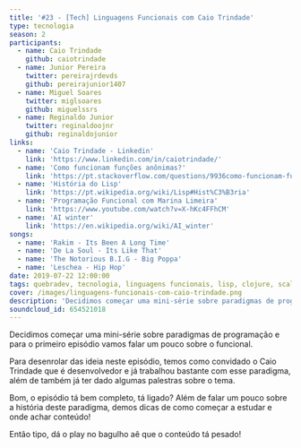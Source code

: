 ```yaml
---
title: '#23 - [Tech] Linguagens Funcionais com Caio Trindade'
type: tecnologia
season: 2
participants:
  - name: Caio Trindade
    github: caiotrindade
  - name: Junior Pereira
    twitter: pereirajrdevds
    github: pereirajunior1407
  - name: Miguel Soares
    twitter: miglsoares
    github: miguelssrs
  - name: Reginaldo Junior
    twitter: reginaldoojnr
    github: reginaldojunior
links:
  - name: 'Caio Trindade - Linkedin'
    link: 'https://www.linkedin.com/in/caiotrindade/'
  - name: 'Como funcionam funções anônimas?'
    link: 'https://pt.stackoverflow.com/questions/9936como-funcionam-fun%C3%A7%C3%B5es-an%C3%B4nimas'
  - name: 'História do Lisp'
    link: 'https://pt.wikipedia.org/wiki/Lisp#Hist%C3%B3ria'
  - name: 'Programação Funcional com Marina Limeira'
    link: 'https://www.youtube.com/watch?v=X-hKc4FFhCM'
  - name: 'AI winter'
    link: 'https://en.wikipedia.org/wiki/AI_winter'
songs:
  - name: 'Rakim - Its Been A Long Time'
  - name: 'De La Soul - Its Like That'
  - name: 'The Notorious B.I.G - Big Poppa'
  - name: 'Leschea - Hip Hop'
date: 2019-07-22 12:00:00
tags: quebradev, tecnologia, linguagens funcionais, lisp, clojure, scala, tecnologia, paradigmas
cover: /images/linguagens-funcionais-com-caio-trindade.png
description: 'Decidimos começar uma mini-série sobre paradigmas de programação e para o primeiro episódio vamos falar um pouco sobre o funcional.'
soundcloud_id: 654521018
---
```


Decidimos começar uma mini-série sobre paradigmas de programação e para o primeiro episódio vamos falar um pouco sobre o funcional.

Para desenrolar das ideia neste episódio, temos como convidado o Caio Trindade que é desenvolvedor e já trabalhou bastante com esse paradigma, além de também já ter dado algumas palestras sobre o tema.

Bom, o episódio tá bem completo, tá ligado?  Além de falar um pouco sobre a história deste paradigma, demos dicas de como começar a estudar e onde achar conteúdo!

Então tipo, dá o play no bagulho aê que o conteúdo tá pesado!
